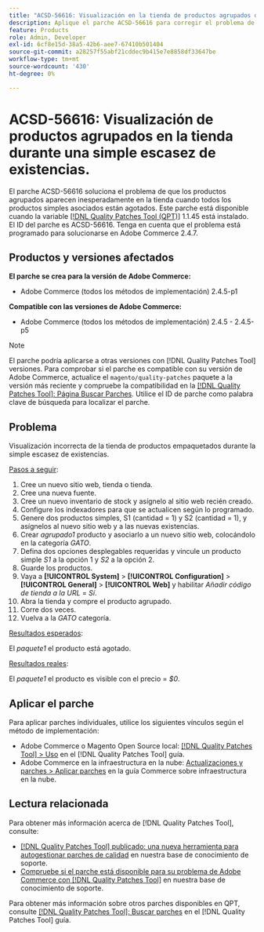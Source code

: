 ```yaml
---
title: "ACSD-56616: Visualización en la tienda de productos agrupados durante una simple escasez de existencias"
description: Aplique el parche ACSD-56616 para corregir el problema de Adobe Commerce en el que los productos agrupados aparecen inesperadamente en la tienda cuando todos los productos simples asociados están agotados.
feature: Products
role: Admin, Developer
exl-id: 6cf8e15d-38a5-42b6-aee7-67410b501404
source-git-commit: a28257f55abf21cddec9b415e7e8858df33647be
workflow-type: tm+mt
source-wordcount: '430'
ht-degree: 0%

---
```


# ACSD-56616: Visualización de productos agrupados en la tienda durante una simple escasez de existencias.

El parche ACSD-56616 soluciona el problema de que los productos agrupados aparecen inesperadamente en la tienda cuando todos los productos simples asociados están agotados. Este parche está disponible cuando la variable [[!DNL Quality Patches Tool (QPT)]](/help/announcements/adobe-commerce-announcements/magento-quality-patches-released-new-tool-to-self-serve-quality-patches.md) 1.1.45 está instalado. El ID del parche es ACSD-56616. Tenga en cuenta que el problema está programado para solucionarse en Adobe Commerce 2.4.7.

## Productos y versiones afectados

**El parche se crea para la versión de Adobe Commerce:**

* Adobe Commerce (todos los métodos de implementación) 2.4.5-p1

**Compatible con las versiones de Adobe Commerce:**

* Adobe Commerce (todos los métodos de implementación) 2.4.5 - 2.4.5-p5

>[!NOTE]
>
>El parche podría aplicarse a otras versiones con [!DNL Quality Patches Tool] versiones. Para comprobar si el parche es compatible con su versión de Adobe Commerce, actualice el `magento/quality-patches` paquete a la versión más reciente y compruebe la compatibilidad en la [[!DNL Quality Patches Tool]: Página Buscar Parches](https://experienceleague.adobe.com/tools/commerce-quality-patches/index.html). Utilice el ID de parche como palabra clave de búsqueda para localizar el parche.

## Problema

Visualización incorrecta de la tienda de productos empaquetados durante la simple escasez de existencias.

<u>Pasos a seguir</u>:

1. Cree un nuevo sitio web, tienda o tienda.
1. Cree una nueva fuente.
1. Cree un nuevo inventario de stock y asígnelo al sitio web recién creado.
1. Configure los indexadores para que se actualicen según lo programado.
1. Genere dos productos simples, S1 (cantidad = 1) y S2 (cantidad = 1), y asígnelos al nuevo sitio web y a las nuevas existencias.
1. Crear *agrupado1* producto y asociarlo a un nuevo sitio web, colocándolo en la categoría *GATO*.
1. Defina dos opciones desplegables requeridas y vincule un producto simple *S1* a la opción 1 y *S2* a la opción 2.
1. Guarde los productos.
1. Vaya a **[!UICONTROL System]** > **[!UICONTROL Configuration]** > **[!UICONTROL General]** > **[!UICONTROL Web]** y habilitar *Añadir código de tienda a la URL* = *Sí*.
1. Abra la tienda y compre el producto agrupado.
1. Corre dos veces.
1. Vuelva a la *GATO* categoría.

<u>Resultados esperados</u>:

El *paquete1* el producto está agotado.

<u>Resultados reales</u>:

El *paquete1* el producto es visible con el precio = *$0*.

## Aplicar el parche

Para aplicar parches individuales, utilice los siguientes vínculos según el método de implementación:

* Adobe Commerce o Magento Open Source local: [[!DNL Quality Patches Tool] > Uso](https://experienceleague.adobe.com/docs/commerce-operations/tools/quality-patches-tool/usage.html) en el [!DNL Quality Patches Tool] guía.
* Adobe Commerce en la infraestructura en la nube: [Actualizaciones y parches > Aplicar parches](https://experienceleague.adobe.com/docs/commerce-cloud-service/user-guide/develop/upgrade/apply-patches.html) en la guía Commerce sobre infraestructura en la nube.

## Lectura relacionada

Para obtener más información acerca de [!DNL Quality Patches Tool], consulte:

* [[!DNL Quality Patches Tool] publicado: una nueva herramienta para autogestionar parches de calidad](/help/announcements/adobe-commerce-announcements/magento-quality-patches-released-new-tool-to-self-serve-quality-patches.md) en nuestra base de conocimiento de soporte.
* [Compruebe si el parche está disponible para su problema de Adobe Commerce con [!DNL Quality Patches Tool]](/help/support-tools/patches-available-in-qpt-tool/check-patch-for-magento-issue-with-magento-quality-patches.md) en nuestra base de conocimiento de soporte.

Para obtener más información sobre otros parches disponibles en QPT, consulte [[!DNL Quality Patches Tool]: Buscar parches](https://experienceleague.adobe.com/tools/commerce-quality-patches/index.html) en el [!DNL Quality Patches Tool] guía.
